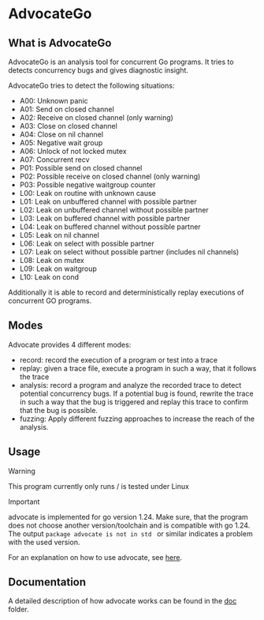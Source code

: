 # AdvocateGo

## What is AdvocateGo

AdvocateGo is an analysis tool for concurrent Go programs.
It tries to detects concurrency bugs and gives diagnostic insight.

AdvocateGo tries to detect the following situations:

- A00: Unknown panic
- A01: Send on closed channel
- A02: Receive on closed channel (only warning)
- A03: Close on closed channel
- A04: Close on nil channel
- A05: Negative wait group
- A06: Unlock of not locked mutex
- A07: Concurrent recv
- P01: Possible send on closed channel
- P02: Possible receive on closed channel (only warning)
- P03: Possible negative waitgroup counter
- L00: Leak on routine with unknown cause
- L01: Leak on unbuffered channel with possible partner
- L02: Leak on unbuffered channel without possible partner
- L03: Leak on buffered channel with possible partner
- L04: Leak on buffered channel without possible partner
- L05: Leak on nil channel
- L06: Leak on select with possible partner
- L07: Leak on select without possible partner (includes nil channels)
- L08: Leak on mutex
- L09: Leak on waitgroup
- L10: Leak on cond

Additionally it is able to record and deterministically replay
executions of concurrent GO programs.

## Modes

Advocate provides 4 different modes:

- record: record the execution of a program or test into a trace
- replay: given a trace file, execute a program in such a way, that it follows the trace
- analysis: record a program and analyze the recorded trace to detect potential concurrency bugs. If a potential bug is found, rewrite the trace in such a way that the bug is triggered and replay this trace to confirm that the bug is possible.
- fuzzing: Apply different fuzzing approaches to increase the reach of the analysis.

## Usage

> [!WARNING]
> This program currently only runs / is tested under Linux

> [!IMPORTANT]
> advocate is implemented for go version 1.24.
> Make sure, that the program does not choose another version/toolchain and is compatible with go 1.24.
> The output `package advocate is not in std ` or similar indicates a problem with the used version.

For an explanation on how to use advocate, see [here](./doc/usage.md).

## Documentation

A detailed description of how advocate works can be found in the [doc](doc) folder.